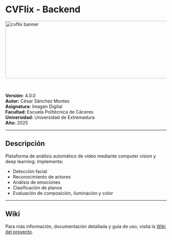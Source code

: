 # CVFlix - Backend

<img width="1500" height="180" alt="cvflix banner" src="https://github.com/user-attachments/assets/978219e1-a929-4585-9018-787c23366397" />

&nbsp;

**Versión:** 4.0.0  
**Autor:** César Sánchez Montes  
**Asignatura:** Imagen Digital  
**Facultad:** Escuela Politécnica de Cáceres  
**Universidad:** Universidad de Extremadura  
**Año:** 2025  

---

## Descripción
Plataforma de análisis automático de video mediante computer vision y deep learning. Implementa:  

- Detección facial  
- Reconocimiento de actores  
- Análisis de emociones  
- Clasificación de planos  
- Evaluación de composición, iluminación y color  

---

## Wiki
Para más información, documentación detallada y guía de uso, visita la [Wiki del proyecto](https://github.com/cesarsm24/CVFlix-Backend/wiki).  

